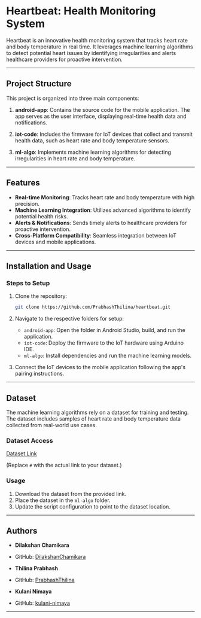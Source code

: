 # Heartbeat: Health Monitoring System

Heartbeat is an innovative health monitoring system that tracks heart rate and body temperature in real time. It leverages machine learning algorithms to detect potential heart issues by identifying irregularities and alerts healthcare providers for proactive intervention.

---

## Project Structure

This project is organized into three main components:

1. **android-app**: Contains the source code for the mobile application. The app serves as the user interface, displaying real-time health data and notifications.

2. **iot-code**: Includes the firmware for IoT devices that collect and transmit health data, such as heart rate and body temperature sensors.

3. **ml-algo**: Implements machine learning algorithms for detecting irregularities in heart rate and body temperature.

---

## Features

- **Real-time Monitoring**: Tracks heart rate and body temperature with high precision.
- **Machine Learning Integration**: Utilizes advanced algorithms to identify potential health risks.
- **Alerts & Notifications**: Sends timely alerts to healthcare providers for proactive intervention.
- **Cross-Platform Compatibility**: Seamless integration between IoT devices and mobile applications.

---

## Installation and Usage

### Steps to Setup

1. Clone the repository:
   ```bash
   git clone https://github.com/PrabhashThilina/heartbeat.git
   ```

2. Navigate to the respective folders for setup:
   - `android-app`: Open the folder in Android Studio, build, and run the application.
   - `iot-code`: Deploy the firmware to the IoT hardware using Arduino IDE.
   - `ml-algo`: Install dependencies and run the machine learning models.

3. Connect the IoT devices to the mobile application following the app's pairing instructions.

---

## Dataset

The machine learning algorithms rely on a dataset for training and testing. The dataset includes samples of heart rate and body temperature data collected from real-world use cases.

### Dataset Access

[Dataset Link](https://zenodo.org/records/7603772)

(Replace `#` with the actual link to your dataset.)

### Usage

1. Download the dataset from the provided link.
2. Place the dataset in the `ml-algo` folder.
3. Update the script configuration to point to the dataset location.

---

## Authors

- **Dilakshan Chamikara**
- GitHub: [DilakshanChamikara](https://github.com/DilakshanChamikara)

- **Thilina Prabhash**
- GitHub: [PrabhashThilina](https://github.com/PrabhashThilina)

- **Kulani Nimaya**
- GitHub: [kulani-nimaya](https://github.com/kulani-nimaya)

---

